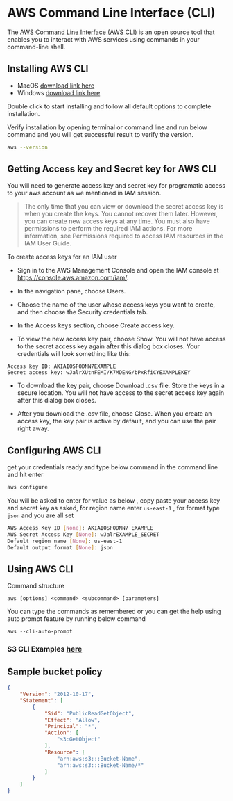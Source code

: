 # AWS Command Line Interface (CLI)

The [AWS Command Line Interface (AWS CLI)](https://docs.aws.amazon.com/cli/latest/userguide/cli-chap-welcome.html) is an open source tool that enables you to interact with AWS services using commands in your command-line shell.

## Installing AWS CLI
* MacOS [download link here](https://awscli.amazonaws.com/AWSCLIV2.pkg) 
* Windows [download link here](https://awscli.amazonaws.com/AWSCLIV2.msi)

Double click to start installing and follow all default options to complete installation. 

Verify installation by opening terminal or command line and run below command and you will get successful result to verify the version. 
```bash
aws --version
```

## Getting Access key and Secret key for AWS CLI
You will need to generate access key and secret key for programatic access to your aws account as we mentioned in IAM session. 

>The only time that you can view or download the secret access key is when you create the keys. You cannot recover them later. However, you can create new access keys at any time. You must also have permissions to perform the required IAM actions. For more information, see Permissions required to access IAM resources in the IAM User Guide.

To create access keys for an IAM user

* Sign in to the AWS Management Console and open the IAM console at https://console.aws.amazon.com/iam/.

* In the navigation pane, choose Users.

* Choose the name of the user whose access keys you want to create, and then choose the Security credentials tab.

* In the Access keys section, choose Create access key.

* To view the new access key pair, choose Show. You will not have access to the secret access key again after this dialog box closes. Your credentials will look something like this:
```
Access key ID: AKIAIOSFODNN7EXAMPLE
Secret access key: wJalrXUtnFEMI/K7MDENG/bPxRfiCYEXAMPLEKEY
```
* To download the key pair, choose Download .csv file. Store the keys in a secure location. You will not have access to the secret access key again after this dialog box closes.

* After you download the .csv file, choose Close. When you create an access key, the key pair is active by default, and you can use the pair right away.

## Configuring AWS CLI 
get your credentials ready and type below command in the command line and hit enter

```bash
aws configure
```
You will be asked to enter for value as below , copy paste your access key and secret key as asked, for region name enter `us-east-1` , for format type `json` and you are all set

```bash
AWS Access Key ID [None]: AKIAIOSFODNN7_EXAMPLE
AWS Secret Access Key [None]: wJalrEXAMPLE_SECRET
Default region name [None]: us-east-1
Default output format [None]: json
```

## Using AWS CLI 
Command structure 
```
aws [options] <command> <subcommand> [parameters]
```
You can type the commands as remembered or you can get the help using auto prompt feature by running below command 
```
aws --cli-auto-prompt
```

### S3 CLI Examples [here](https://docs.aws.amazon.com/cli/latest/userguide/cli-services-s3-commands.html)





## Sample bucket policy 
```json
{
    "Version": "2012-10-17",
    "Statement": [
        {
            "Sid": "PublicReadGetObject",
            "Effect": "Allow",
            "Principal": "*",
            "Action": [
                "s3:GetObject"
            ],
            "Resource": [
                "arn:aws:s3:::Bucket-Name",
                "arn:aws:s3:::Bucket-Name/*"
            ]
        }
    ]
}
```


